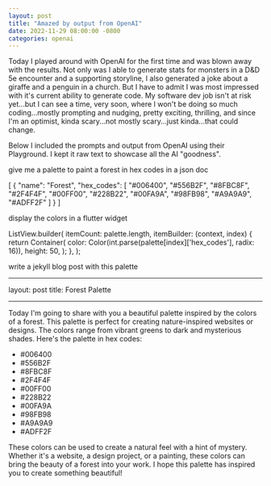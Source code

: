 ```yaml
---
layout: post
title: "Amazed by output from OpenAI"
date: 2022-11-29 08:00:00 -0800
categories: openai
---
```

Today I played around with OpenAI for the first time and was blown away with the results.  Not only was I able to generate stats for monsters in a D&D 5e encounter and a supporting storyline, I also generated a joke about a giraffe and a penguin in a church.  But I have to admit I was most impressed with it's current ability to generate code.  My software dev job isn't at risk yet...but I can see a time, very soon, where I won't be doing so much coding...mostly prompting and nudging, pretty exciting, thrilling, and since I'm an optimist, kinda scary...not mostly scary...just kinda...that could change.

Below I included the prompts and output from OpenAI using their Playground.  I kept it raw text to showcase all the AI "goodness".

give me a palette to paint a forest in hex codes in a json doc

[
{
"name": "Forest",
"hex_codes": [
"#006400",
"#556B2F",
"#8FBC8F",
"#2F4F4F",
"#00FF00",
"#228B22",
"#00FA9A",
"#98FB98",
"#A9A9A9",
"#ADFF2F"
]
}
]

display the colors in a flutter widget

ListView.builder(
itemCount: palette.length,
itemBuilder: (context, index) {
return Container(
color: Color(int.parse(palette[index]['hex_codes'], radix: 16)),
height: 50,
);
},
);

write a jekyll blog post with this palette

---

layout: post
title: Forest Palette

---

Today I'm going to share with you a beautiful palette inspired by the colors of a forest. This palette is perfect for creating nature-inspired websites or designs. The colors range from vibrant greens to dark and mysterious shades. Here's the palette in hex codes:

- #006400
- #556B2F
- #8FBC8F
- #2F4F4F
- #00FF00
- #228B22
- #00FA9A
- #98FB98
- #A9A9A9
- #ADFF2F

These colors can be used to create a natural feel with a hint of mystery. Whether it's a website, a design project, or a painting, these colors can bring the beauty of a forest into your work. I hope this palette has inspired you to create something beautiful!
